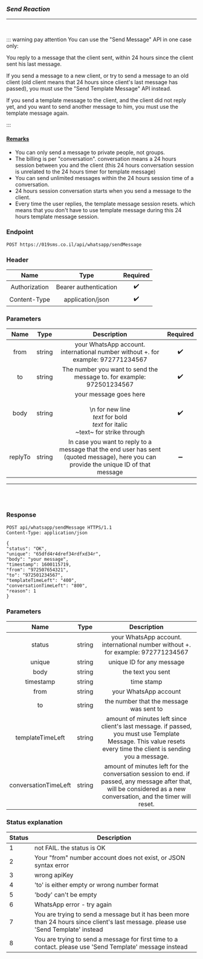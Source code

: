 
### _Send Reaction_
---
<br>

::: warning pay attention
You can use the "Send Message" API in one case only:

You reply to a message that the client sent, within 24 hours since the client sent his last message.

If you send a message to a new client, or try to send a message to an old client (old client means that 24 hours since client's last message has passed), you must use the "Send Template Message" API instead.

If you send a template message to the client, and the client did not reply yet, and you want to send another message to him, you must use the template message again.

:::



#### <u>Remarks</u>

* You can only send a message to private people, not groups.
* The billing is per "conversation". conversation means a 24 hours session between you and the client (this 24 hours conversation session is unrelated to the 24 hours timer for template message)
* You can send unlimited messages within the 24 hours session time of a conversation.
* 24 hours session conversation starts when you send a message to the client.
* Every time the user replies, the template message session resets. which means that you don't have to use template message during this 24 hours template message session.



### Endpoint

```http
POST https://019sms.co.il/api/whatsapp/sendMessage
```


### Header

|     Name      |         Type          |      Required      |
|:-------------:|:---------------------:|:------------------:|
| Authorization | Bearer authentication | :heavy_check_mark: |
| Content-Type  |   application/json    | :heavy_check_mark: |


### Parameters

|  Name   |  Type  |                                                              Description                                                               |      Required      |
|:-------:|:------:|:--------------------------------------------------------------------------------------------------------------------------------------:|:------------------:|
|  from   | string |                            your WhatsApp account. international number without +. for example: 972771234567                            | :heavy_check_mark: |
|   to    | string |                                 The number you want to send the message to. for example: 972501234567                                  | :heavy_check_mark: |
|  body   | string |         your message goes here<br><br> \n for new line<br> *text* for bold<br> _text_ for italic<br> ~text~ for strike through         | :heavy_check_mark: |
| replyTo | string | In case you want to reply to a message that the end user has sent (quoted message), here you can provide the unique ID of that message | :heavy_minus_sign: |


---
<br><br>

### Response

```http 
POST api/whatsapp/sendMessage HTTPS/1.1
Content-Type: application/json

{
"status": "OK",
"unique": "65dfd4r4dref34rdfxd34r",
"body": "your message",
"timestamp": 1600115719,
"from": "972507654321",
"to": "972501234567",
"templateTimeLeft": "400",
"conversationTimeLeft": "800",
"reason": 1
}
```

### Parameters

|         Name         |  Type  |                                                                            Description                                                                             |
|:--------------------:|:------:|:------------------------------------------------------------------------------------------------------------------------------------------------------------------:|
|        status        | string |                                          your WhatsApp account. international number without +. for example: 972771234567                                          |
|        unique        | string |                                                                     unique ID for any message                                                                      |
|         body         | string |                                                                         the text you sent                                                                          |
|      timestamp       | string |                                                                             time stamp                                                                             |
|         from         | string |                                                                       your WhatsApp account                                                                        |
|          to          | string |                                                              the number that the message was sent to                                                               |
|   templateTimeLeft   | string |  amount of minutes left since client's last message. if passed, you must use Template Message. This value resets every time the client is sending you a message.   |
| conversationTimeLeft | string | amount of minutes left for the conversation session to end. if passed, any message after that, will be considered as a new conversation, and the timer will reset. |




### Status explanation

| Status | Description                                                                                                                         |
|--------|-------------------------------------------------------------------------------------------------------------------------------------|
| 1      | not FAIL. the status is OK                                                                                                          |
| 2      | Your "from" number account does not exist, or JSON syntax error                                                                     |
| 3      | wrong apiKey                                                                                                                        |
| 4      | 'to' is either empty or wrong number format                                                                                         |
| 5      | 'body' can't be empty                                                                                                               |
| 6      | WhatsApp error - try again                                                                                                          |
| 7      | You are trying to send a message but it has been more than 24 hours since client's last message. please use 'Send Template' instead |
| 8      | You are trying to send a message for first time to a contact. please use 'Send Template' message instead                            |